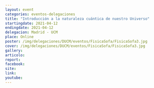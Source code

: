 ```yaml
---
layout: event
categories: eventos-delegaciones
title: "Introducción a la naturaleza cuántica de nuestro Universo"
startingdate: 2021-04-12
endingdate: 2021-04-12
delegacion: Madrid - UCM
place: Online
poster: /img/delegaciones/DUCM/eventos/FisicaSofa/FisicaSofa3.jpg
cover: /img/delegaciones/DUCM/eventos/FisicaSofa/FisicaSofa3.jpg
gallery:
articolo:
report:
facebook:
site:
link:
youtube:
---
```

